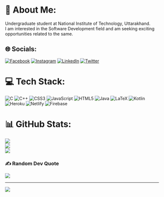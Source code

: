 # 💫 About Me:
Undergraduate student at National Institute of Technology, Uttarakhand.<br>I am interested in the Software Development field and am seeking exciting opportunities related to the same.<br>


## 🌐 Socials:
[![Facebook](https://img.shields.io/badge/Facebook-%231877F2.svg?logo=Facebook&logoColor=white)](https://www.facebook.com/profile.php?id=100008561745153) 
[![Instagram](https://img.shields.io/badge/Instagram-%23E4405F.svg?logo=Instagram&logoColor=white)](https://instagram.com/raushan_raj_043) 
[![LinkedIn](https://img.shields.io/badge/LinkedIn-%230077B5.svg?logo=linkedin&logoColor=white)](https://linkedin.com/in/raushan-raj-604018206) 
[![Twitter](https://img.shields.io/badge/Twitter-%231DA1F2.svg?logo=Twitter&logoColor=white)](https://mobile.twitter.com/Raushan60541996) 

# 💻 Tech Stack:
![C](https://img.shields.io/badge/c-%2300599C.svg?style=for-the-badge&logo=c&logoColor=white) ![C++](https://img.shields.io/badge/c++-%2300599C.svg?style=for-the-badge&logo=c%2B%2B&logoColor=white) ![CSS3](https://img.shields.io/badge/css3-%231572B6.svg?style=for-the-badge&logo=css3&logoColor=white) ![JavaScript](https://img.shields.io/badge/javascript-%23323330.svg?style=for-the-badge&logo=javascript&logoColor=%23F7DF1E) ![HTML5](https://img.shields.io/badge/html5-%23E34F26.svg?style=for-the-badge&logo=html5&logoColor=white) ![Java](https://img.shields.io/badge/java-%23ED8B00.svg?style=for-the-badge&logo=java&logoColor=white) ![LaTeX](https://img.shields.io/badge/latex-%23008080.svg?style=for-the-badge&logo=latex&logoColor=white) ![Kotlin](https://img.shields.io/badge/kotlin-%230095D5.svg?style=for-the-badge&logo=kotlin&logoColor=white) ![Heroku](https://img.shields.io/badge/heroku-%23430098.svg?style=for-the-badge&logo=heroku&logoColor=white) ![Netlify](https://img.shields.io/badge/netlify-%23000000.svg?style=for-the-badge&logo=netlify&logoColor=#00C7B7) ![Firebase](https://img.shields.io/badge/firebase-%23039BE5.svg?style=for-the-badge&logo=firebase)
# 📊 GitHub Stats:
![](https://github-readme-stats.vercel.app/api?username=raushan-raj-043&theme=default&hide_border=false&include_all_commits=false&count_private=false)<br/>
![](https://github-readme-streak-stats.herokuapp.com/?user=raushan-raj-043&theme=default&hide_border=false)<br/>
![](https://github-readme-stats.vercel.app/api/top-langs/?username=raushan-raj-043&theme=default&hide_border=false&include_all_commits=false&count_private=false&layout=compact)

### ✍️ Random Dev Quote
![](https://quotes-github-readme.vercel.app/api?type=horizontal&theme=radical)

---
[![](https://visitcount.itsvg.in/api?id=raushan-raj-043&icon=7&color=1)](https://visitcount.itsvg.in)

<!-- Proudly created with GPRM ( https://gprm.itsvg.in ) -->
